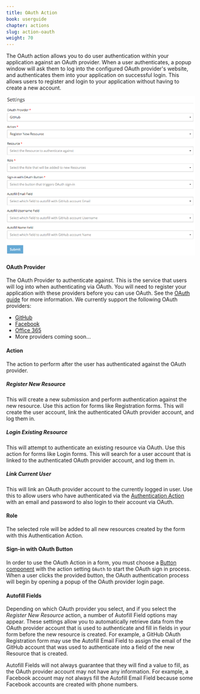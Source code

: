 ```yaml
---
title: OAuth Action
book: userguide
chapter: actions
slug: action-oauth
weight: 70
---
```

The OAuth action allows you to do user authentication within your application against an OAuth provider. When a user authenticates, a popup window will ask them to log into the configured OAuth provider's website, and authenticates them into your application on successful login. This allows users to register and login to your application without having to create a new account.

![](/assets/img/action-oauth.png)

#### OAuth Provider

The OAuth Provider to authenticate against. This is the service that users will log into when authenticating via OAuth. You will need to register your application with these providers before you can use OAuth. See the [OAuth guide]() for more information. We currently support the following OAuth providers:

 - [GitHub](https://github.com/)
 - [Facebook](https://facebook.com/)
 - [Office 365](https://products.office.com/en-us/business/compare-office-365-for-business-plans)
 - More providers coming soon...

#### Action

The action to perform after the user has authenticated against the OAuth provider.

##### Register New Resource

This will create a new submission and perform authentication against the new resource. Use this action for forms like Registration forms. This will create the user account, link the authenticated OAuth provider account, and log them in.

##### Login Existing Resource

This will attempt to authenticate an existing resource via OAuth. Use this action for forms like Login forms. This will search for a user account that is linked to the authenticated OAuth provider account, and log them in.

##### Link Current User

This will link an OAuth provider account to the currently logged in user. Use this to allow users who have authenticated via the [Authentication Action](#action-authentication) with an email and password to also login to their account via OAuth.

#### Role

The selected role will be added to all new resources created by the form with this Authentication Action.

#### Sign-in with OAuth Button

In order to use the OAuth Action in a form, you must choose a [Button component](#button) with the action setting `OAuth` to start the OAuth sign in process. When a user clicks the provided button, the OAuth authentication process will begin by opening a popup of the OAuth provider login page.

#### Autofill Fields

Depending on which OAuth provider you select, and if you select the *Register New Resource* action, a number of Autofill Field options may appear. These settings allow you to automatically retrieve data from the OAuth provider account that is used to authenticate and fill in fields in your form before the new resource is created. For example, a GitHub OAuth Registration form may use the Autofill Email Field to assign the email of the GitHub account that was used to authenticate into a field of the new Resource that is created.

<p class="note">Autofill Fields will not always guarantee that they will find a value to fill, as the OAuth provider account may not have any information. For example, a Facebook account may not always fill the Autofill Email Field because some Facebook accounts are created with phone numbers.</p>
